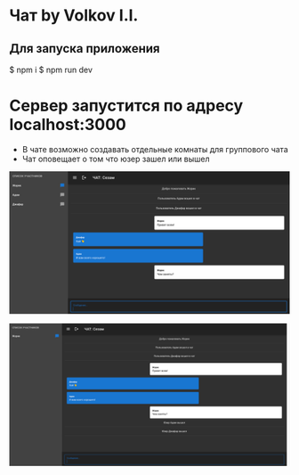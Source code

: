 # Чат by Volkov I.I.

## Для запуска приложения
$ npm i
$ npm run dev

# Сервер запустится по адресу localhost:3000

- В чате возможно создавать отдельные комнаты для группового чата
- Чат оповещает о том что юзер зашел или вышел

![screenshot](chat-page-1.png)

![screenshot](chat-page-2.png)
